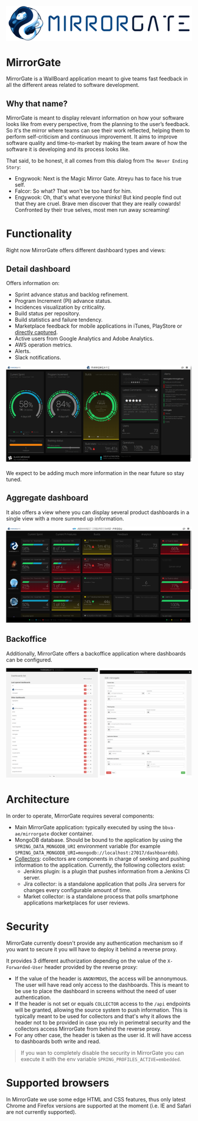 ![MirrorGate](./assets/img/logo.png)

# MirrorGate

MirrorGate is a WallBoard application meant to give teams fast feedback in all the different areas related to software development.

## Why that name?

MirrorGate is meant to display relevant information on how your software looks like from every perspective, from the planning to the user’s feedback. So it's the mirror where teams can see their work reflected, helping them to perform self-criticism and continuous improvement. It aims to improve software quality and time-to-market by making the team aware of how the software it is developing and its process looks like.

That said, to be honest, it all comes from this dialog from `The Never Ending Story`:

* Engywook: Next is the Magic Mirror Gate. Atreyu has to face his true self.
* Falcor: So what? That won't be too hard for him.
* Engywook: Oh, that's what everyone thinks! But kind people find out that they are cruel. Brave men discover that they are really cowards! Confronted by their true selves, most men run away screaming!

# Functionality

Right now MirrorGate offers different dashboard types and views:

## Detail dashboard

Offers information on:
* Sprint advance status and backlog refinement.
* Program Increment (PI) advance status.
* Incidences visualization by criticality.
* Build status per repository.
* Build statistics and failure tendency.
* Marketplace feedback for mobile applications in iTunes, PlayStore or [directly captured](feedback/collect.md).
* Active users from Google Analytics and Adobe Analytics.
* AWS operation metrics.
* Alerts.
* Slack notifications.

![ScreenCatpure](assets/img/main.png)

We expect to be adding much more information in the near future so stay tuned.

## Aggregate dashboard

It also offers a view where you can display several product dashboards in a single view with a more summed up information.

![ScreenCatpure](assets/img/aggregate.png)


## Backoffice

Additionally, MirrorGate offers a backoffice application where dashboards can be configured.

![ScreenCatpure](assets/img/backoffice.png)

# Architecture

In order to operate, MirrorGate requires several components:

- Main MirrorGate application: typically executed by using the `bbva-ae/mirrorgate` docker container.
- MongoDB database. Should be bound to the application by using the `SPRING_DATA_MONGODB_URI` environment variable (for example `SPRING_DATA_MONGODB_URI=mongodb://localhost:27017/dashboarddb`).
- [Collectors](https://github.com/BBVA?utf8=%E2%9C%93&q=mirrorgate%20collector&type=&language=): collectors are components in charge of seeking and pushing information to the application. Currently, the following collectors exist:
    - Jenkins plugin: is a plugin that pushes information from a Jenkins CI server.
    - Jira collector: is a standalone application that polls Jira servers for changes every configurable amount of time.
    - Market collector: is a standalone process that polls smartphone applications marketplaces for user reviews.

# Security

MirrorGate currently doesn't provide any authentication mechanism so if you want to secure it you will have to deploy it behind a reverse proxy.

It provides 3 different authorization depending on the value of the `X-Forwarded-User` header provided by the reverse proxy:

- If the value of the header is `ANONYMOUS`, the access will be annonymous. The user will have read only access to the dashboards. This is meant to be use to place the dashboard in screens without the need of user authentication.
- If the header is not set or equals `COLLECTOR` access to the `/api` endpoints will be granted, allowing the source system to push information. This is typically meant to be used for collectors and that's why it allows the header not to be provided in case you rely in perimetral security and the collectors access MirrorGate from behind the reverse proxy.
- For any other case, the header is taken as the user id. It will have access to dashboards both write and read.

> If you wan to completely disable the security in MirrorGate you can execute it with the env variable `SPRING_PROFILES_ACTIVE=embedded`.

# Supported browsers

In MirrorGate we use some edge HTML and CSS features, thus only latest Chrome and Firefox versions are supported at the moment (i.e. IE and Safari are not currently supported).
